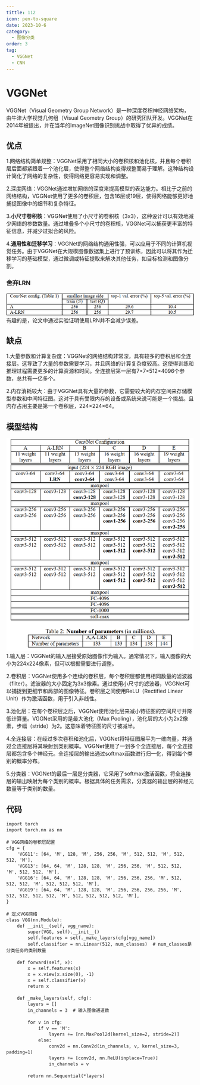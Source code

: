 ```yaml
---
tittle: 112
icon: pen-to-square
date: 2023-10-6
category:
  - 图像分类
order: 3
tag:
  - VGGNet
  - CNN
---
```

# VGGNet  
VGGNet（Visual Geometry Group Network）是一种深度卷积神经网络架构，由牛津大学视觉几何组（Visual Geometry Group）的研究团队开发。VGGNet在2014年被提出，并在当年的ImageNet图像识别挑战中取得了优异的成绩。  
## 优点  
1.网络结构简单规整：VGGNet采用了相同大小的卷积核和池化核，并且每个卷积层后面都紧跟着一个池化层，使得整个网络结构变得规整而易于理解。这种结构设计简化了网络的复杂性，使得网络更容易实现和调整。  

2.深度网络：VGGNet通过增加网络的深度来提高模型的表达能力。相比于之前的网络结构，VGGNet使用了更多的卷积层，包含16层或19层，使得网络能够更好地捕捉图像中的细节和复杂特征。  

3.**小尺寸卷积核**：VGGNet使用了小尺寸的卷积核（3x3），这种设计可以有效地减少网络的参数数量。通过堆叠多个小尺寸的卷积核，VGGNet可以捕获更丰富的特征信息，并减少过拟合的风险。

4.**通用性和迁移学习**：VGGNet的网络结构通用性强，可以应用于不同的计算机视觉任务。由于VGGNet在大规模图像数据集上进行了预训练，因此可以将其作为迁移学习的基础模型，通过微调或特征提取来解决其他任务，如目标检测和图像分割。  
### 舍弃LRN
![Alt text](public/LRN.png)  
有趣的是，论文中通过实验证明使用LRN并不会减少误差。
## 缺点  
1.大量参数和计算复杂度：VGGNet的网络结构非常深，具有较多的卷积层和全连接层。这导致了大量的参数需要学习，并且网络的计算复杂度较高。这使得训练和推理过程需要更多的计算资源和时间。全连接层第一层有7×7×512×4096个参数，总共有一亿多个。  

2.内存消耗较大：由于VGGNet具有大量的参数，它需要较大的内存空间来存储模型参数和中间特征图。这对于具有受限内存的设备或系统来说可能是一个挑战。且内存占用主要是第一个卷积层，224×224×64。
## 模型结构
![Alt text](public/vgg.png)  
1.输入层：VGGNet的输入层接受原始图像作为输入。通常情况下，输入图像的大小为224x224像素，但可以根据需要进行调整。

2.卷积层：VGGNet使用多个连续的卷积层，每个卷积层都使用相同数量的滤波器（filter）。滤波器的大小固定为3x3像素。通过使用小尺寸的滤波器，VGGNet可以捕捉到更细节和局部的图像特征。卷积层之间使用ReLU（Rectified Linear Unit）作为激活函数，用于引入非线性。

3.池化层：在每个卷积层之后，VGGNet使用池化层来减小特征图的空间尺寸并降低计算量。VGGNet采用的是最大池化（Max Pooling），池化层的大小为2x2像素，步幅（stride）为2。这意味着特征图的尺寸被减半。

4.全连接层：在经过多次卷积和池化后，VGGNet将特征图展平为一维向量，并通过全连接层将其映射到类别概率。VGGNet使用了一到多个全连接层，每个全连接层都包含多个神经元。全连接层的输出通过softmax函数进行归一化，得到每个类别的概率分布。

5.分类器：VGGNet的最后一层是分类器，它采用了softmax激活函数，将全连接层的输出映射为每个类别的概率。根据具体的任务需求，分类器的输出层的神经元数量等于类别的数量。  
## 代码
```
import torch
import torch.nn as nn

# VGG网络的卷积层配置
cfg = {
    'VGG11': [64, 'M', 128, 'M', 256, 256, 'M', 512, 512, 'M', 512, 512, 'M'],
    'VGG13': [64, 64, 'M', 128, 128, 'M', 256, 256, 'M', 512, 512, 'M', 512, 512, 'M'],
    'VGG16': [64, 64, 'M', 128, 128, 'M', 256, 256, 256, 'M', 512, 512, 512, 'M', 512, 512, 512, 'M'],
    'VGG19': [64, 64, 'M', 128, 128, 'M', 256, 256, 256, 256, 'M', 512, 512, 512, 512, 'M', 512, 512, 512, 512, 'M'],
}

# 定义VGG网络
class VGG(nn.Module):
    def __init__(self, vgg_name):
        super(VGG, self).__init__()
        self.features = self._make_layers(cfg[vgg_name])
        self.classifier = nn.Linear(512, num_classes)  # num_classes是分类任务的类别数量

    def forward(self, x):
        x = self.features(x)
        x = x.view(x.size(0), -1)
        x = self.classifier(x)
        return x

    def _make_layers(self, cfg):
        layers = []
        in_channels = 3  # 输入图像通道数

        for v in cfg:
            if v == 'M':
                layers += [nn.MaxPool2d(kernel_size=2, stride=2)]
            else:
                conv2d = nn.Conv2d(in_channels, v, kernel_size=3, padding=1)
                layers += [conv2d, nn.ReLU(inplace=True)]
                in_channels = v

        return nn.Sequential(*layers)

```
